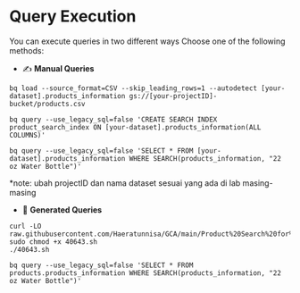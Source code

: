 # Query Execution
You can execute queries in two different ways 
Choose one of the following methods:
- ✍️ **Manual Queries**  
```
bq load --source_format=CSV --skip_leading_rows=1 --autodetect [your-dataset].products_information gs://[your-projectID]-bucket/products.csv
```
```
bq query --use_legacy_sql=false 'CREATE SEARCH INDEX product_search_index ON [your-dataset].products_information(ALL COLUMNS)'
```
```
bq query --use_legacy_sql=false 'SELECT * FROM [your-dataset].products_information WHERE SEARCH(products_information, "22 oz Water Bottle")'
```
*note:
ubah projectID dan nama dataset sesuai yang ada di lab masing-masing

- 🤖 **Generated Queries** 
```
curl -LO raw.githubusercontent.com/Haeratunnisa/GCA/main/Product%20Search%20for%20Marketing%20with%20BigQuery/40643.sh
sudo chmod +x 40643.sh
./40643.sh
```
```
bq query --use_legacy_sql=false 'SELECT * FROM products.products_information WHERE SEARCH(products_information, "22 oz Water Bottle")'


